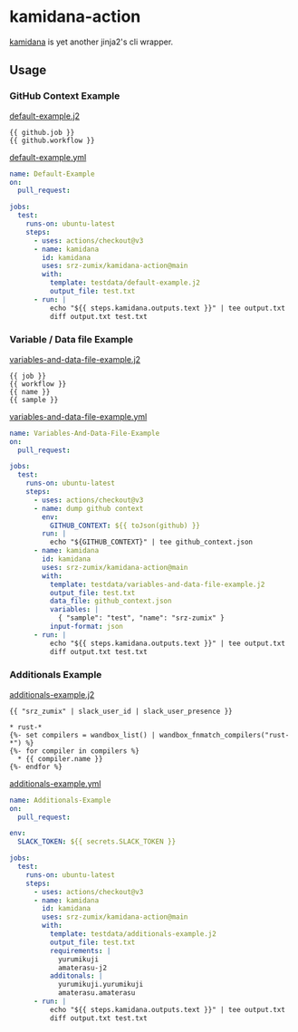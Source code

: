 # kamidana-action

[kamidana][] is yet another jinja2's cli wrapper.

## Usage

### GitHub Context Example

[default-example.j2](testdata/default-example.j2)

```text
{{ github.job }}
{{ github.workflow }}
```

[default-example.yml](.github/workflows/default-example.yml)

```yaml
name: Default-Example
on:
  pull_request:

jobs:
  test:
    runs-on: ubuntu-latest
    steps:
      - uses: actions/checkout@v3
      - name: kamidana
        id: kamidana
        uses: srz-zumix/kamidana-action@main
        with:
          template: testdata/default-example.j2
          output_file: test.txt
      - run: |
          echo "${{ steps.kamidana.outputs.text }}" | tee output.txt
          diff output.txt test.txt
```


### Variable / Data file Example

[variables-and-data-file-example.j2](testdata/variables-and-data-file-example.j2)

```text
{{ job }}
{{ workflow }}
{{ name }}
{{ sample }}
```

[variables-and-data-file-example.yml](.github/workflows/variables-and-data-file-example.yml)

```yaml
name: Variables-And-Data-File-Example
on:
  pull_request:

jobs:
  test:
    runs-on: ubuntu-latest
    steps:
      - uses: actions/checkout@v3
      - name: dump github context
        env:
          GITHUB_CONTEXT: ${{ toJson(github) }}
        run: |
          echo "${GITHUB_CONTEXT}" | tee github_context.json
      - name: kamidana
        id: kamidana
        uses: srz-zumix/kamidana-action@main
        with:
          template: testdata/variables-and-data-file-example.j2
          output_file: test.txt
          data_file: github_context.json
          variables: |
            { "sample": "test", "name": "srz-zumix" }
          input-format: json
      - run: |
          echo "${{ steps.kamidana.outputs.text }}" | tee output.txt
          diff output.txt test.txt
```

### Additionals Example

[additionals-example.j2](testdata/additionals-example.j2)

```text
{{ "srz_zumix" | slack_user_id | slack_user_presence }}

* rust-*
{%- set compilers = wandbox_list() | wandbox_fnmatch_compilers("rust-*") %}
{%- for compiler in compilers %}
  * {{ compiler.name }}
{%- endfor %}
```

[additionals-example.yml](.github/workflows/additionals-example.yml)

```yaml
name: Additionals-Example
on:
  pull_request:

env:
  SLACK_TOKEN: ${{ secrets.SLACK_TOKEN }}

jobs:
  test:
    runs-on: ubuntu-latest
    steps:
      - uses: actions/checkout@v3
      - name: kamidana
        id: kamidana
        uses: srz-zumix/kamidana-action@main
        with:
          template: testdata/additionals-example.j2
          output_file: test.txt
          requirements: |
            yurumikuji
            amaterasu-j2
          additonals: |
            yurumikuji.yurumikuji
            amaterasu.amaterasu
      - run: |
          echo "${{ steps.kamidana.outputs.text }}" | tee output.txt
          diff output.txt test.txt
```

[kamidana]:https://github.com/podhmo/kamidana
